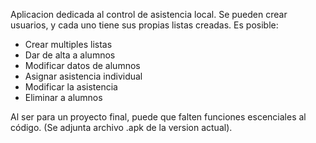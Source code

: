 Aplicacion dedicada al control de asistencia local.
Se pueden crear usuarios, y cada uno tiene sus propias listas creadas.
Es posible:
- Crear multiples listas
- Dar de alta a alumnos
- Modificar datos de alumnos
- Asignar asistencia individual
- Modificar la asistencia
- Eliminar a alumnos

Al ser para un proyecto final, puede que falten funciones escenciales al código.
(Se adjunta archivo .apk de la version actual).
